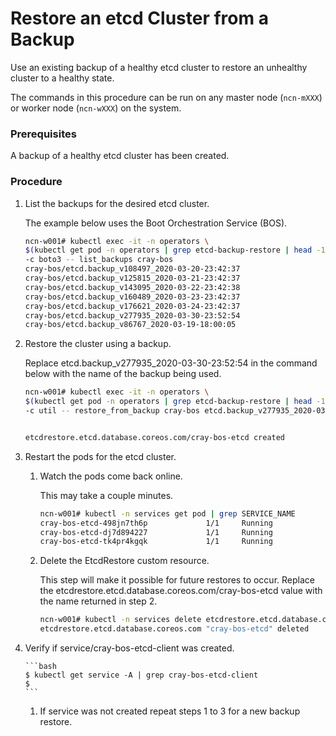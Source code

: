 # Restore an etcd Cluster from a Backup

Use an existing backup of a healthy etcd cluster to restore an unhealthy cluster to a healthy state.

The commands in this procedure can be run on any master node \(`ncn-mXXX`\) or worker node \(`ncn-wXXX`\) on the system.

### Prerequisites

A backup of a healthy etcd cluster has been created.


### Procedure

1. List the backups for the desired etcd cluster.

    The example below uses the Boot Orchestration Service \(BOS\).

    ```bash
    ncn-w001# kubectl exec -it -n operators \
    $(kubectl get pod -n operators | grep etcd-backup-restore | head -1 | awk '{print $1}') \
    -c boto3 -- list_backups cray-bos
    cray-bos/etcd.backup_v108497_2020-03-20-23:42:37
    cray-bos/etcd.backup_v125815_2020-03-21-23:42:37
    cray-bos/etcd.backup_v143095_2020-03-22-23:42:38
    cray-bos/etcd.backup_v160489_2020-03-23-23:42:37
    cray-bos/etcd.backup_v176621_2020-03-24-23:42:37
    cray-bos/etcd.backup_v277935_2020-03-30-23:52:54
    cray-bos/etcd.backup_v86767_2020-03-19-18:00:05
    ```

2. Restore the cluster using a backup.

    Replace etcd.backup\_v277935\_2020-03-30-23:52:54 in the command below with the name of the backup being used.

    ```bash
    ncn-w001# kubectl exec -it -n operators \
    $(kubectl get pod -n operators | grep etcd-backup-restore | head -1 | awk '{print $1}') \
    -c util -- restore_from_backup cray-bos etcd.backup_v277935_2020-03-30-23:52:54


    etcdrestore.etcd.database.coreos.com/cray-bos-etcd created
    ```

3. Restart the pods for the etcd cluster.

    1.  Watch the pods come back online.

        This may take a couple minutes.

        ```bash
        ncn-w001# kubectl -n services get pod | grep SERVICE_NAME
        cray-bos-etcd-498jn7th6p             1/1     Running              0          4h1m
        cray-bos-etcd-dj7d894227             1/1     Running              0          3h59m
        cray-bos-etcd-tk4pr4kgqk             1/1     Running              0          4
        ```

    2.  Delete the EtcdRestore custom resource.

        This step will make it possible for future restores to occur. Replace the etcdrestore.etcd.database.coreos.com/cray-bos-etcd value with the name returned in step 2.

        ```bash
        ncn-w001# kubectl -n services delete etcdrestore.etcd.database.coreos.com/cray-bos-etcd
        etcdrestore.etcd.database.coreos.com "cray-bos-etcd" deleted
        ```
4. Verify if service/cray-bos-etcd-client was created.

       ```bash
       $ kubectl get service -A | grep cray-bos-etcd-client
       $
       ```
   
      1. If service was not created repeat steps 1 to 3 for a new backup restore.
